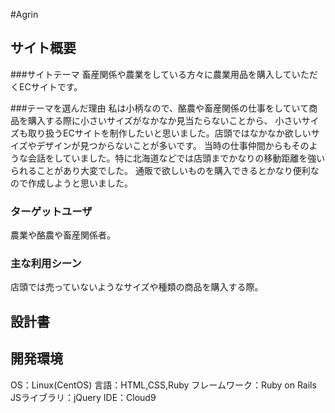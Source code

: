#Agrin

## サイト概要
###サイトテーマ
畜産関係や農業をしている方々に農業用品を購入していただくECサイトです。

###テーマを選んだ理由
私は小柄なので、酪農や畜産関係の仕事をしていて商品を購入する際に小さいサイズがなかなか見当たらないことから、
小さいサイズも取り扱うECサイトを制作したいと思いました。店頭ではなかなか欲しいサイズやデザインが見つからないことが多いです。
当時の仕事仲間からもそのような会話をしていました。特に北海道などでは店頭までかなりの移動距離を強いられることがあり大変でした。
通販で欲しいものを購入できるとかなり便利なので作成しようと思いました。

### ターゲットユーザ
農業や酪農や畜産関係者。

### 主な利用シーン
店頭では売っていないようなサイズや種類の商品を購入する際。

## 設計書


## 開発環境
 OS：Linux(CentOS)
 言語：HTML,CSS,Ruby
 フレームワーク：Ruby on Rails
 JSライブラリ：jQuery
 IDE：Cloud9